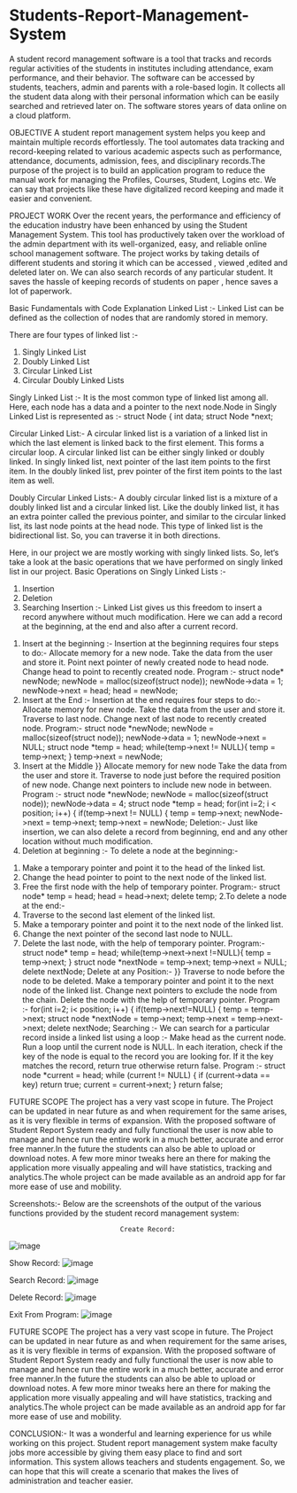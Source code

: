 # Students-Report-Management-System
A student record management software is a tool
that tracks and records regular activities of the
students in institutes including attendance,
exam performance, and their behavior. The
software can be accessed by students, teachers,
admin and parents with a role-based login. It
collects all the student data along with their
personal information which can be easily
searched and retrieved later on. The software
stores years of data online on a cloud platform.

OBJECTIVE
A student report management system
helps you keep and maintain multiple
records effortlessly. The tool automates
data tracking and record-keeping related
to various academic aspects such as
performance, attendance, documents,
admission, fees, and disciplinary
records.The purpose of the project is to
build an application program to reduce
the manual work for managing the
Profiles, Courses, Student, Logins etc.
We can say that projects like these have
digitalized record keeping and made it
easier and convenient.

PROJECT WORK
Over the recent years, the performance and
efficiency of the education industry have been
enhanced by using the Student Management
System. This tool has productively taken over
the workload of the admin department with its
well-organized, easy, and reliable online
school management software. The project
works by taking details of different students
and storing it which can be accessed ,
viewed ,edited and deleted later on. We can
also search records of any particular student.
It saves the hassle of keeping records of
students on paper , hence saves a lot of
paperwork.

Basic Fundamentals with Code Explanation
Linked List :-
Linked List can be defined as the collection of nodes that are
randomly stored in memory.

There are four types of linked list :-
1) Singly Linked List
2) Doubly Linked List
3) Circular Linked List
4) Circular Doubly Linked Lists


Singly Linked List :-
It is the most common type of linked list among all. Here,
each node has a data and a pointer to the next node.Node in
Singly Linked List is represented as :-
struct Node {
int data;
struct Node *next;

Circular Linked List:-
A circular linked list is a variation of a linked list
in which the last element is linked back to the first
element. This forms a circular loop.
A circular linked list can be either singly linked or
doubly linked. In singly linked list, next pointer of
the last item points to the first item. In the doubly
linked list, prev pointer of the first item points to
the last item as well.

Doubly Circular Linked Lists:-
A doubly circular linked list is a mixture of a
doubly linked list and a circular linked list. Like
the doubly linked list, it has an extra pointer
called the previous pointer, and similar to the
circular linked list, its last node points at the head
node. This type of linked list is the bidirectional
list. So, you can traverse it in both directions.




Here, in our project we are mostly working with singly
linked lists.
So, let‘s take a look at the basic operations that we
have performed on singly linked list in our project.
Basic Operations on Singly Linked Lists :-
1) Insertion
2) Deletion
3) Searching
Insertion :-
Linked List gives us this freedom to insert a record
anywhere without
much modification. Here we can add a record at the
beginning, at the
end and also after a current record.
1. Insert at the beginning :-
Insertion at the beginning requires four steps to do:-
Allocate memory for a new node.
Take the data from the user and store it.
Point next pointer of newly created node to head node.
Change head to point to recently created node.
Program :-
struct node* newNode;
newNode = malloc(sizeof(struct node));
newNode->data = 1;
newNode->next = head;
head = newNode;
2. Insert at the End :-
Insertion at the end requires four steps to do:-
Allocate memory for new node.
Take the data from the user and store it.
Traverse to last node.
Change next of last node to recently created node.
Program:-
struct node *newNode;
newNode = malloc(sizeof(struct node));
newNode->data = 1;
newNode->next = NULL;
struct node *temp = head;
while(temp->next != NULL){
temp = temp->next;
}
temp->next = newNode;
3. Insert at the Middle
}}
Allocate memory for new node
Take the data from the user and store it. Traverse to node
just before the required position of new node.
Change next pointers to include new node in between.
Program :-
struct node *newNode;
newNode = malloc(sizeof(struct node)); newNode->data
= 4;
struct node *temp = head;
for(int i=2; i < position; i++) {
if(temp->next != NULL) {
temp = temp->next;
newNode->next = temp->next;
temp->next = newNode;
Deletion:-
Just like insertion, we can also delete a record from
beginning, end and any other location without much
modification.
1. Deletion at beginning :-
To delete a node at the beginning:-
1) Make a temporary pointer and point it to the head of the
linked list.
2) Change the head pointer to point to the next node of the
linked list.
3) Free the first node with the help of temporary pointer.
Program:-
struct node* temp = head;
head = head->next;
delete temp;
2.To delete a node at the end:-
1) Traverse to the second last element of the linked list.
2) Make a temporary pointer and point it to the next node of the
linked list.
3) Change the next pointer of the second last node to NULL.
4) Delete the last node, with the help of temporary pointer.
Program:-
struct node* temp = head;
while(temp->next->next !=NULL){
temp = temp->next;
}
struct node *nextNode = temp->next;
temp->next = NULL;
delete nextNode;
Delete at any Position:-
}}
Traverse to node before the node to be deleted.
Make a temporary pointer and point it to the next node
of the
linked list.
Change next pointers to exclude the node from the
chain.
Delete the node with the help of temporary pointer.
Program :-
for(int i=2; i< position; i++) {
if(temp->next!=NULL) {
temp = temp->next;
struct node *nextNode = temp->next;
temp->next = temp->next->next;
delete nextNode;
Searching :-
We can search for a particular record inside a linked
list using a
loop :-
Make head as the current node.
Run a loop until the current node is NULL.
In each iteration, check if the key of the node is
equal to the
record you are looking for. If it the key matches the
record,
return true otherwise return false.
Program :-
struct node *current = head;
while (current != NULL) {
if (current->data == key)
return true;
current = current->next;
}
return false;


FUTURE SCOPE
The project has a very vast scope in future. The
Project can be updated in near future as and when
requirement for the same arises, as it is very
flexible in terms of expansion. With the proposed
software of Student Report System ready and fully
functional the user is now able to manage and
hence run the entire work in a much better,
accurate and error free manner.In the future the
students can also be able to upload or download
notes.
A few more minor tweaks here an there for making
the application more visually appealing and will
have statistics, tracking and analytics.The whole
project can be made available as an android app
for far more ease of use and mobility.

Screenshots:-
Below are the screenshots of the output of the
various functions provided by the student record
management system:


                                Create Record:
![image](https://user-images.githubusercontent.com/77992826/211372939-3775ac3f-e4aa-4bde-9542-067ab4328d40.png)


Show Record:
![image](https://user-images.githubusercontent.com/77992826/211373243-d2ae383f-bb9e-490b-b51d-3409169f460f.png)


Search Record:
![image](https://user-images.githubusercontent.com/77992826/211373275-0f9bf6bb-675d-4284-9703-fa9ab7d5ff32.png)



Delete Record:
![image](https://user-images.githubusercontent.com/77992826/211373338-742b378a-4e31-43f0-bdf3-a27ead8a55dd.png)


Exit From Program:
![image](https://user-images.githubusercontent.com/77992826/211373445-beb66fa4-12a1-44ad-900e-3e22df2ca75c.png)


FUTURE SCOPE
The project has a very vast scope in future. The
Project can be updated in near future as and when
requirement for the same arises, as it is very
flexible in terms of expansion. With the proposed
software of Student Report System ready and fully
functional the user is now able to manage and
hence run the entire work in a much better,
accurate and error free manner.In the future the
students can also be able to upload or download
notes.
A few more minor tweaks here an there for making
the application more visually appealing and will
have statistics, tracking and analytics.The whole
project can be made available as an android app
for far more ease of use and mobility.



CONCLUSION:-
It was a wonderful and learning experience for us while
working on this project. Student report management
system make faculty jobs more accessible by giving
them easy place to find and sort information. This
system allows teachers and students engagement.
So, we can hope that this will create a scenario that
makes the lives of administration and teacher easier.
